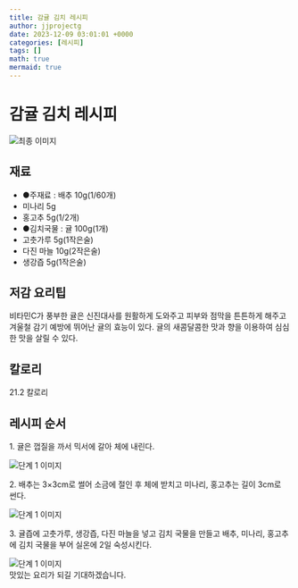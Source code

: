 ```yaml
---
title: 감귤 김치 레시피
author: jjprojectg
date: 2023-12-09 03:01:01 +0000
categories: [레시피]
tags: []
math: true
mermaid: true
---
```

<meta name="og:type" content="website"/>
<meta charset="UTF-8"/>
<div class="header">
  <h1>감귤 김치 레시피</h1>
</div>

<div class="container my-4">
  <div class="row">
    <div class="col-12 col-md-6">
      <div class="recipe-image">
        <img src="http://www.foodsafetykorea.go.kr/uploadimg/cook/10_00150_2.png" class="step-image" alt="최종 이미지"/>
      </div>
    </div>
    <div class="col-12 col-md-6">
      <div class="ingredients">
        <h2>재료</h2>
        <ul class="card">
          <li> ●주재료 : 배추 10g(1/60개) </li>
          <li>  미나리 5g </li>
          <li>  홍고추 5g(1/2개) </li>
          <li> ●김치국물 : 귤 100g(1개) </li>
          <li>  고춧가루 5g(1작은술) </li>
          <li>  다진 마늘 10g(2작은술) </li>
          <li>  생강즙 5g(1작은술) </li>
</ul>
      </div>
    </div>
    <div class="col-12 col-md-6">
      <div class="ingredients">
        <h2>저감 요리팁</h2>
        <div class="card"> 
          <p>
            비타민C가 풍부한 귤은 신진대사를 원활하게 도와주고 피부와 점막을 튼튼하게 해주고 겨울철 감기 예방에 뛰어난 귤의 효능이 있다. 귤의 새콤달콤한 맛과 향을 이용하여 심심한 맛을 살릴 수 있다.
          </p>
        </div>
      </div>
      <div class="ingredients">
        <h2>칼로리</h2>
        <div class="card"> 
          <p>
            21.2 칼로리
          </p>
        </div>
      </div>
    </div>
  </div>

  <h2 class="my-4">레시피 순서</h2>
  <div class="card recipe-card">
    <div class="card-body recipe-step">
      <p class="card-text step-description">1. 귤은 껍질을 까서 믹서에 갈아 체에 내린다.</p>
      <img src="http://www.foodsafetykorea.go.kr/uploadimg/cook/20_00150_1.png" alt="단계 1 이미지" class="step-image"/>
    </div>
  </div>
  <div class="card recipe-card">
    <div class="card-body recipe-step">
      <p class="card-text step-description">2. 배추는 3×3cm로 썰어 소금에 절인 후 체에 받치고 미나리, 홍고추는 길이 3cm로 썬다.</p>
      <img src="http://www.foodsafetykorea.go.kr/uploadimg/cook/20_00150_2.png" alt="단계 1 이미지" class="step-image"/>
    </div>
  </div>
  <div class="card recipe-card">
    <div class="card-body recipe-step">
      <p class="card-text step-description">3. 귤즙에 고춧가루, 생강즙, 다진 마늘을 넣고 김치 국물을 만들고 배추, 미나리, 홍고추에 김치 국물을 부어 실온에 2일 숙성시킨다.</p>
      <img src="http://www.foodsafetykorea.go.kr/uploadimg/cook/20_00150_4.png" alt="단계 1 이미지" class="step-image"/>
    </div>
  </div>

</div>
맛있는 요리가 되길 기대하겠습니다.
